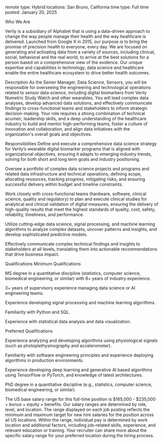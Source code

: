 remote type: Hybrid
locations: San Bruno, California
time type: Full time
posted: January 20, 2025

Who We Are

Verily is a subsidiary of Alphabet that is using a data-driven approach to change the way people manage their health and the way healthcare is delivered. Launched from Google X in 2015, our purpose is to bring the promise of precision health to everyone, every day. We are focused on generating and activating data from a variety of sources, including clinical, social, behavioral and the real world, to arrive at the best solutions for a person based on a comprehensive view of the evidence. Our unique expertise and capabilities in technology, data science and healthcare enable the entire healthcare ecosystem to drive better health outcomes.

Description
As the Senior Manager, Data Science, Sensors, you will be responsible for overseeing the engineering and technological operations related to sensor data science, including digital biomarkers from Verily Numetric Study Watch and other wearables. You will lead complex data analyses, develop advanced data solutions, and effectively communicate findings to cross-functional teams and stakeholders to inform strategic decision-making. Your role requires a strong combination of technical acumen, leadership skills, and a deep understanding of the healthcare industry to build and mentor high-performing teams, foster a culture of innovation and collaboration, and align data initiatives with the organization's overall goals and objectives.

Responsibilities
Define and execute a comprehensive data science strategy for Verily’s wearable digital biomarker programs that is aligned with organizational objectives, ensuring it adapts to emerging industry trends, solving for both short and long term goals and industry positioning.

Oversee a portfolio of complex data science projects and programs and related data infrastructure and technical operations, defining scope, allocating resources, tracking progress, mitigating risks, and ensuring successful delivery within budget and timeline constraints.

Work closely with cross-functional teams (hardware, software, clinical science, quality and regulatory) to plan and execute clinical studies for analytical and clinical validation of digital measures, ensuring the delivery of high-quality results that meet the highest standards of quality, cost, safety, reliability, timeliness, and performance.

Utilize cutting-edge data science, signal processing, and machine learning algorithms to analyze complex datasets, uncover patterns and insights, and develop sophisticated predictive models.

Effectively communicate complex technical findings and insights to stakeholders at all levels, translating them into actionable recommendations that drive business impact.

​Qualifications
Minimum Qualifications

MS degree in a quantitative discipline (statistics, computer science, biomedical engineering, or similar) with 8+ years of industry experience.

3+ years of supervisory experience managing data science or AI engineering teams.

Experience developing signal processing and machine learning algorithms.

Familiarity with Python and SQL.

Experience with statistical data analysis and data visualization.

Preferred Qualifications

Experience analyzing and developing algorithms using physiological signals (such as photoplethysmography and accelerometer).

Familiarity with software engineering principles and experience deploying algorithms in production environments.

Experience developing deep learning and generative AI based algorithms using TensorFlow or PyTorch, and knowledge of latest architectures.

PhD degree in a quantitative discipline (e.g., statistics, computer science, biomedical engineering, or similar).

The US base salary range for this full-time position is $165,000 - $235,000 + bonus + equity + benefits. Our salary ranges are determined by role, level, and location. The range displayed on each job posting reflects the minimum and maximum target for new hire salaries for the position across all US locations. Within the range, individual pay is determined by work location and additional factors, including job-related skills, experience, and relevant education or training. Your recruiter can share more about the specific salary range for your preferred location during the hiring process.